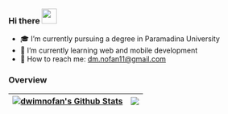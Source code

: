 ### Hi there <img  src="https://raw.githubusercontent.com/MartinHeinz/MartinHeinz/master/wave.gif" width="30px">

- :mortar_board: I’m currently pursuing a degree in Paramadina University
- :book: I’m currently learning web and mobile development
- :email: How to reach me: dm.nofan11@gmail.com


### Overview

| <a href="https://github.com/dwimnofan"><img align="center" src="https://github-readme-stats.vercel.app/api?username=dwimnofan&show_icons=true&count_private=true&theme=react&hide_border=true" alt="dwimnofan's Github Stats" /></a> | <a href="https://github.com/dwimnofan"><img align="center" src="https://github-readme-stats.vercel.app/api/top-langs/?username=dwimnofan&langs_count=6&count_private=true&layout=compact&theme=react&hide_border=true" /></a> |
| ------------- | ------------- |
